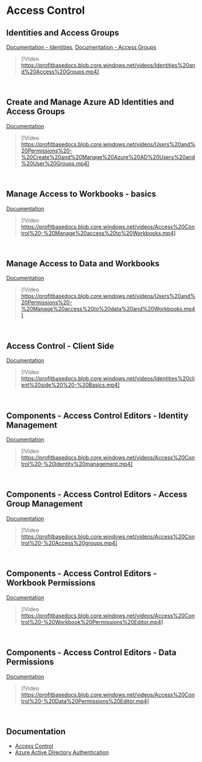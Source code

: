 
# Access Control

## Identities and Access Groups
[Documentation - Identities](../docs/accesscontrol/identities.md), [Documentation - Access Groups](../docs/accesscontrol/accessgroups.md)

> [!Video https://profitbasedocs.blob.core.windows.net/videos/Identities%20and%20Access%20Groups.mp4]

<br/>

## Create and Manage Azure AD Identities and Access Groups
[Documentation](../docs/accesscontrol/accessgroups.md)

> [!Video https://profitbasedocs.blob.core.windows.net/videos/Users%20and%20Permissions%20-%20Create%20and%20Manage%20Azure%20AD%20Users%20and%20User%20Groups.mp4]
<br/>

## Manage Access to Workbooks - basics
[Documentation](../docs/accesscontrol/workbookperm.md)

> [!Video https://profitbasedocs.blob.core.windows.net/videos/Access%20Control%20-%20Manage%20access%20to%20Workbooks.mp4]
<br/>

## Manage Access to Data and Workbooks
[Documentation](../docs/accesscontrol/dataperm.md)

> [!Video https://profitbasedocs.blob.core.windows.net/videos/Users%20and%20Permissions%20-%20Manage%20access%20to%20data%20and%20Workbooks.mp4]
<br/>

## Access Control - Client Side
[Documentation](../docs/accesscontrol/index.md)

> [!Video https://profitbasedocs.blob.core.windows.net/videos/Identities%20client%20side%20%20-%20Basics.mp4]
<br/>


##  Components - Access Control Editors - Identity Management
[Documentation](../docs/workbooks/components/accesscontrol/identitymanagement.md)

> [!Video https://profitbasedocs.blob.core.windows.net/videos/Access%20Control%20-%20Identity%20management.mp4]

<br/>


##  Components - Access Control Editors - Access Group Management
[Documentation](../docs/workbooks/components/accesscontrol/accessgroupman.md)

> [!Video https://profitbasedocs.blob.core.windows.net/videos/Access%20Control%20-%20Access%20groups.mp4]

<br/>


##  Components - Access Control Editors - Workbook Permissions
[Documentation](../docs/workbooks/components/accesscontrol/workbookperm.md)

> [!Video https://profitbasedocs.blob.core.windows.net/videos/Access%20Control%20-%20Workbook%20Permissions%20Editor.mp4]

<br/>


##  Components - Access Control Editors - Data Permissions
[Documentation](../docs/workbooks/components/accesscontrol/dataperm.md)

> [!Video https://profitbasedocs.blob.core.windows.net/videos/Access%20Control%20-%20Data%20Permissions%20Editor.mp4]

<br/>

## Documentation  

* [Access Control](../docs/accesscontrol/index.md)
* [Azure Active Directory Authentication](../docs/systemsetup/installation/azureactdirauthent.md)
